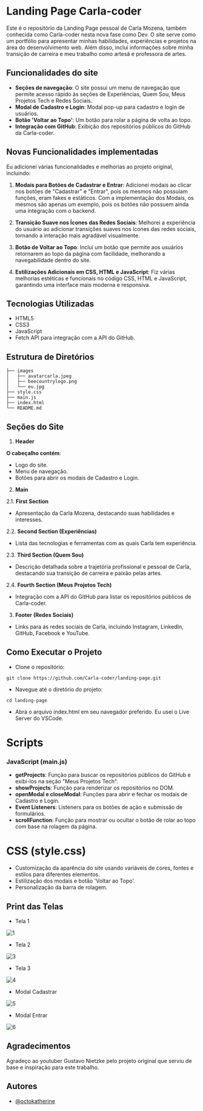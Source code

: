 # Landing Page  Carla-coder

Este é o repositório da Landing Page pessoal de Carla Mozena, também conhecida como Carla-coder nesta nova fase como Dev. O site serve como um portfólio para apresentar minhas habilidades, experiências e projetos na área do desenvolvimento web. Além disso, inclui informações sobre minha transição de carreira e meu trabalho como artesã e professora de artes.

## Funcionalidades do site

- **Seções de navegação**: O site possui um menu de navegação que permite acesso rápido às seções de Experiências, Quem Sou, Meus Projetos Tech e Redes Sociais.
- **Modal de Cadastro e Login**: Modal pop-up para cadastro e login de usuários.
- **Botão 'Voltar ao Topo'**: Um botão para rolar a página de volta ao topo.
- **Integração com GitHub**: Exibição dos repositórios públicos do GitHub da Carla-coder.

## Novas Funcionalidades implementadas

Eu  adicionei várias funcionalidades e melhorias ao projeto original, incluindo:

1. **Modais para Botões de Cadastrar e Entrar**: Adicionei modais ao clicar nos botões de "Cadastrar" e "Entrar", pois os mesmos não possuiam funções, eram fakes e estáticos. Com a implementação dos Modais, os mesmos são apenas um exemplo, pois os botões não possuem ainda uma integração com o backend. 

2. **Transição Suave nos Ícones das Redes Sociais**: Melhorei a experiência do usuário ao adicionar transições suaves nos ícones das redes sociais, tornando a interação mais agradável visualmente.

3. **Botão de Voltar ao Topo**: Incluí um botão que permite aos usuários retornarem ao topo da página com facilidade, melhorando a navegabilidade dentro do site.

4. **Estilizações Adicionais em CSS, HTML e JavaScript**: Fiz várias melhorias estéticas e funcionais no código CSS, HTML e JavaScript, garantindo uma interface mais moderna e responsiva.

## Tecnologias Utilizadas

- HTML5
- CSS3
- JavaScript
- Fetch API para integração com a API do GitHub.
## Estrutura de Diretórios

```
├── images
│   ├── avatarcarla.jpeg
│   ├── beecountrylogo.png
│   └── eu.jpg
├── style.css
├── main.js
├── index.html
└── README.md

```
## Seções do Site

1. **Header**

**O cabeçalho contém**:

- Logo do site.
- Menu de navegação.
- Botões para abrir os modais de Cadastro e Login.

2. **Main**

2.1. **First Section**
- Apresentação da Carla Mozena, destacando suas habilidades e interesses.

2.2. **Second Section (Experiências)**
- Lista das tecnologias e ferramentas com as quais Carla tem experiência.

2.3. **Third Section (Quem Sou)**
- Descrição detalhada sobre a trajetória profissional e pessoal de Carla, destacando sua transição de carreira e paixão pelas artes.

2.4. **Fourth Section (Meus Projetos Tech)**
- Integração com a API do GitHub para listar os repositórios públicos de Carla-coder.

3. **Footer (Redes Sociais)**

- Links para as redes sociais de Carla, incluindo Instagram, LinkedIn, GitHub, Facebook e YouTube.
## Como Executar o Projeto

- Clone o repositório:

```
git clone https://github.com/Carla-coder/landing-page.git
```

- Navegue até o diretório do projeto:

```
cd landing-page
```

- Abra o arquivo index.html em seu navegador preferido. Eu usei o Live Server do VSCode.

# Scripts

### JavaScript (main.js)

- **getProjects**: Função para buscar os repositórios públicos do GitHub e exibi-los na seção "Meus Projetos Tech".
- **showProjects**: Função para renderizar os repositórios no DOM.
- **openModal e closeModal**: Funções para abrir e fechar os modais de Cadastro e Login.
- **Event Listeners**: Listeners para os botões de ação e submissão de formulários.
- **scrollFunction**: Função para mostrar ou ocultar o botão de rolar ao topo com base na rolagem da página.

# CSS (style.css)

- Customização da aparência do site usando variáveis de cores, fontes e estilos para diferentes elementos.
- Estilização dos modais e botão 'Voltar ao Topo'.
- Personalização da barra de rolagem.

## Print das Telas

- Tela 1
  
![1](https://github.com/Carla-coder/senai2024/assets/128012862/29e57677-33a6-44a5-b764-5e926e5d2f0f)

- Tela 2
  
![3](https://github.com/Carla-coder/senai2024/assets/128012862/a845353c-d159-4b3f-b7fc-33be6d1992b0)

- Tela 3

![4](https://github.com/Carla-coder/senai2024/assets/128012862/8d578cd0-7194-46ce-8628-f13410f267d4)

- Modal Cadastrar
  
![5](https://github.com/Carla-coder/senai2024/assets/128012862/67ff5fef-e6d5-4138-bf04-afe4f9a244ff)

- Modal Entrar

![6](https://github.com/Carla-coder/senai2024/assets/128012862/fd53d571-8ec1-477b-95b5-86cde89a1989)

## Agradecimentos

Agradeço ao youtuber Gustavo Nietzke pelo projeto original que serviu de base e inspiração para este trabalho.

## Autores

- [@octokatherine](https://www.github.com/Carla-coder)


